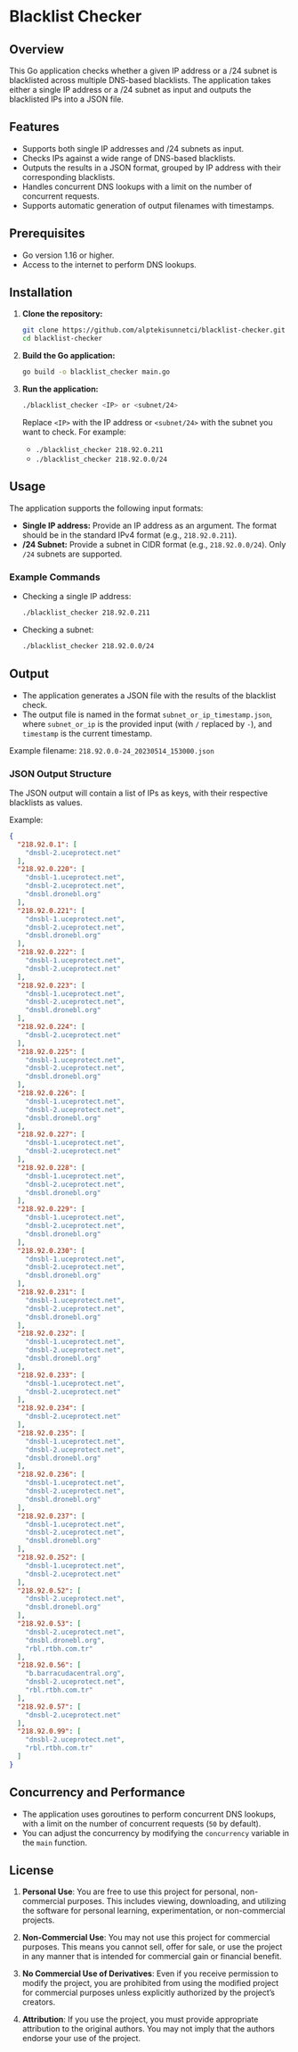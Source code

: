 
# Blacklist Checker

## Overview

This Go application checks whether a given IP address or a /24 subnet is blacklisted across multiple DNS-based blacklists. The application takes either a single IP address or a /24 subnet as input and outputs the blacklisted IPs into a JSON file.

## Features

- Supports both single IP addresses and /24 subnets as input.
- Checks IPs against a wide range of DNS-based blacklists.
- Outputs the results in a JSON format, grouped by IP address with their corresponding blacklists.
- Handles concurrent DNS lookups with a limit on the number of concurrent requests.
- Supports automatic generation of output filenames with timestamps.

## Prerequisites

- Go version 1.16 or higher.
- Access to the internet to perform DNS lookups.

## Installation

1. **Clone the repository:**

   ```bash
   git clone https://github.com/alptekisunnetci/blacklist-checker.git
   cd blacklist-checker
   ```

2. **Build the Go application:**

   ```bash
   go build -o blacklist_checker main.go
   ```

3. **Run the application:**

   ```bash
   ./blacklist_checker <IP> or <subnet/24>
   ```

   Replace `<IP>` with the IP address or `<subnet/24>` with the subnet you want to check. For example:
   - `./blacklist_checker 218.92.0.211`
   - `./blacklist_checker 218.92.0.0/24`

## Usage

The application supports the following input formats:

- **Single IP address:** Provide an IP address as an argument. The format should be in the standard IPv4 format (e.g., `218.92.0.211`).
- **/24 Subnet:** Provide a subnet in CIDR format (e.g., `218.92.0.0/24`). Only `/24` subnets are supported.

### Example Commands

- Checking a single IP address:
  
  ```bash
  ./blacklist_checker 218.92.0.211
  ```

- Checking a subnet:

  ```bash
  ./blacklist_checker 218.92.0.0/24
  ```

## Output

- The application generates a JSON file with the results of the blacklist check.
- The output file is named in the format `subnet_or_ip_timestamp.json`, where `subnet_or_ip` is the provided input (with `/` replaced by `-`), and `timestamp` is the current timestamp.

Example filename: `218.92.0.0-24_20230514_153000.json`

### JSON Output Structure

The JSON output will contain a list of IPs as keys, with their respective blacklists as values.

Example:

```json
{
  "218.92.0.1": [
    "dnsbl-2.uceprotect.net"
  ],
  "218.92.0.220": [
    "dnsbl-1.uceprotect.net",
    "dnsbl-2.uceprotect.net",
    "dnsbl.dronebl.org"
  ],
  "218.92.0.221": [
    "dnsbl-1.uceprotect.net",
    "dnsbl-2.uceprotect.net",
    "dnsbl.dronebl.org"
  ],
  "218.92.0.222": [
    "dnsbl-1.uceprotect.net",
    "dnsbl-2.uceprotect.net"
  ],
  "218.92.0.223": [
    "dnsbl-1.uceprotect.net",
    "dnsbl-2.uceprotect.net",
    "dnsbl.dronebl.org"
  ],
  "218.92.0.224": [
    "dnsbl-2.uceprotect.net"
  ],
  "218.92.0.225": [
    "dnsbl-1.uceprotect.net",
    "dnsbl-2.uceprotect.net",
    "dnsbl.dronebl.org"
  ],
  "218.92.0.226": [
    "dnsbl-1.uceprotect.net",
    "dnsbl-2.uceprotect.net",
    "dnsbl.dronebl.org"
  ],
  "218.92.0.227": [
    "dnsbl-1.uceprotect.net",
    "dnsbl-2.uceprotect.net"
  ],
  "218.92.0.228": [
    "dnsbl-1.uceprotect.net",
    "dnsbl-2.uceprotect.net",
    "dnsbl.dronebl.org"
  ],
  "218.92.0.229": [
    "dnsbl-1.uceprotect.net",
    "dnsbl-2.uceprotect.net",
    "dnsbl.dronebl.org"
  ],
  "218.92.0.230": [
    "dnsbl-1.uceprotect.net",
    "dnsbl-2.uceprotect.net",
    "dnsbl.dronebl.org"
  ],
  "218.92.0.231": [
    "dnsbl-1.uceprotect.net",
    "dnsbl-2.uceprotect.net",
    "dnsbl.dronebl.org"
  ],
  "218.92.0.232": [
    "dnsbl-1.uceprotect.net",
    "dnsbl-2.uceprotect.net",
    "dnsbl.dronebl.org"
  ],
  "218.92.0.233": [
    "dnsbl-1.uceprotect.net",
    "dnsbl-2.uceprotect.net"
  ],
  "218.92.0.234": [
    "dnsbl-2.uceprotect.net"
  ],
  "218.92.0.235": [
    "dnsbl-1.uceprotect.net",
    "dnsbl-2.uceprotect.net",
    "dnsbl.dronebl.org"
  ],
  "218.92.0.236": [
    "dnsbl-1.uceprotect.net",
    "dnsbl-2.uceprotect.net",
    "dnsbl.dronebl.org"
  ],
  "218.92.0.237": [
    "dnsbl-1.uceprotect.net",
    "dnsbl-2.uceprotect.net",
    "dnsbl.dronebl.org"
  ],
  "218.92.0.252": [
    "dnsbl-1.uceprotect.net",
    "dnsbl-2.uceprotect.net"
  ],
  "218.92.0.52": [
    "dnsbl-2.uceprotect.net",
    "dnsbl.dronebl.org"
  ],
  "218.92.0.53": [
    "dnsbl-2.uceprotect.net",
    "dnsbl.dronebl.org",
    "rbl.rtbh.com.tr"
  ],
  "218.92.0.56": [
    "b.barracudacentral.org",
    "dnsbl-2.uceprotect.net",
    "rbl.rtbh.com.tr"
  ],
  "218.92.0.57": [
    "dnsbl-2.uceprotect.net"
  ],
  "218.92.0.99": [
    "dnsbl-2.uceprotect.net",
    "rbl.rtbh.com.tr"
  ]
}
```

## Concurrency and Performance

- The application uses goroutines to perform concurrent DNS lookups, with a limit on the number of concurrent requests (`50` by default).
- You can adjust the concurrency by modifying the `concurrency` variable in the `main` function.

## License

1. **Personal Use**: You are free to use this project for personal, non-commercial purposes. This includes viewing, downloading, and utilizing the software for personal learning, experimentation, or non-commercial projects.
   
2. **Non-Commercial Use**: You may not use this project for commercial purposes. This means you cannot sell, offer for sale, or use the project in any manner that is intended for commercial gain or financial benefit.

3. **No Commercial Use of Derivatives**: Even if you receive permission to modify the project, you are prohibited from using the modified project for commercial purposes unless explicitly authorized by the project’s creators.

4. **Attribution**: If you use the project, you must provide appropriate attribution to the original authors. You may not imply that the authors endorse your use of the project.
